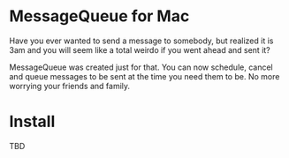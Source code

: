 # MessageQueue for Mac

Have you ever wanted to send a message to somebody, but realized it is 3am and you will seem like a total weirdo if you went ahead and sent it?

MessageQueue was created just for that. You can now schedule, cancel and queue messages to be sent at the time you need them to be. No more worrying your friends and family.

# Install

TBD
